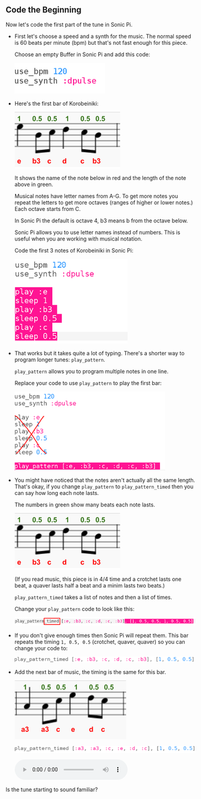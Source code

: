 ## Code the Beginning

Now let's code the first part of the tune in Sonic Pi.

+ First let's choose a speed and a synth for the music. The normal speed is 60 beats per minute (bpm) but that's not fast enough for this piece.
    
    Choose an empty Buffer in Sonic Pi and add this code:
    
    ![ruutukaappaus](images/tetris-setup.png)

+ Here's the first bar of Korobeiniki:
    
    ![ruutukaappaus](images/tetris-notes1.png)
    
    It shows the name of the note below in red and the length of the note above in green.
    
    Musical notes have letter names from A-G. To get more notes you repeat the letters to get more octaves (ranges of higher or lower notes.) Each octave starts from C.
    
    In Sonic Pi the default is octave 4, b3 means b from the octave below.
    
    Sonic Pi allows you to use letter names instead of numbers. This is useful when you are working with musical notation.
    
    Code the first 3 notes of Korobeiniki in Sonic Pi:
    
    ![ruutukaappaus](images/tetris-start.png)

+ That works but it takes quite a lot of typing. There's a shorter way to program longer tunes: `play_pattern`.
    
    `play_pattern` allows you to program multiple notes in one line.
    
    Replace your code to use `play_pattern` to play the first bar:
    
    ![ruutukaappaus](images/tetris-pattern.png)

+ You might have noticed that the notes aren't actually all the same length. That's okay, if you change `play_pattern` to `play_pattern_timed` then you can say how long each note lasts.
    
    The numbers in green show many beats each note lasts.
    
    ![ruutukaappaus](images/tetris-notes1.png)
    
    (If you read music, this piece is in 4/4 time and a crotchet lasts one beat, a quaver lasts half a beat and a minim lasts two beats.)
    
    `play_pattern_timed` takes a list of notes and then a list of times.
    
    Change your `play_pattern` code to look like this:
    
    ![ruutukaappaus](images/tetris-timed.png)

+ If you don't give enough times then Sonic Pi will repeat them. This bar repeats the timing `1, 0.5, 0.5` (crotchet, quaver, quaver) so you can change your code to:
    
    ![ruutukaappaus](images/tetris-timed2.png)

+ Add the next bar of music, the timing is the same for this bar.
    
    ![ruutukaappaus](images/tetris-notes2.png)
    
    ![ruutukaappaus](images/tetris-bar2.png)
    
    <div id="audio-preview" class="pdf-hidden">
      <audio controls preload> <source src="resources/tetris-1.mp3" type="audio/mpeg"> Your browser does not support the <code>audio</code> element. </audio>
    </div>

Is the tune starting to sound familiar?